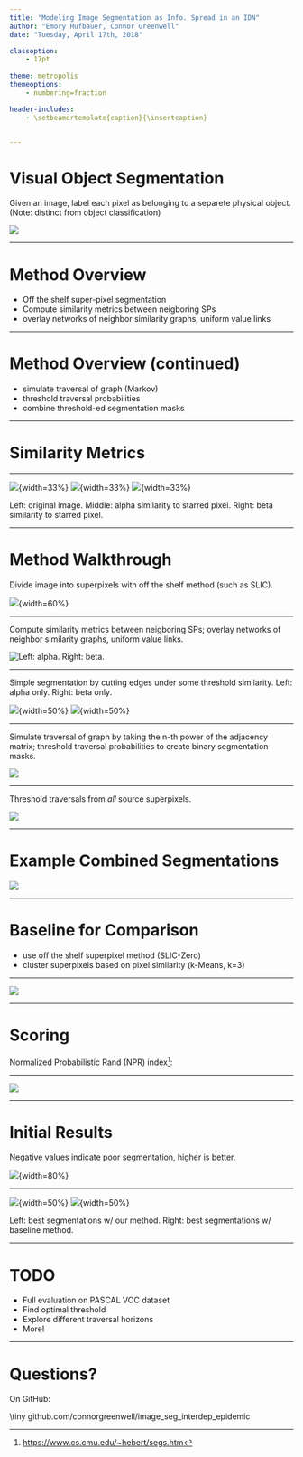 ```yaml
---
title: "Modeling Image Segmentation as Info. Spread in an IDN"
author: "Emory Hufbauer, Connor Greenwell"
date: "Tuesday, April 17th, 2018"

classoption:
    - 17pt
    
theme: metropolis
themeoptions:
    - numbering=fraction

header-includes:
    - \setbeamertemplate{caption}{\insertcaption} 


---
```


# Visual Object Segmentation 

Given an image, label each pixel as belonging to a separete physical object.
(Note: distinct from object classification)

![](res/seg_ex.png)

---

# Method Overview

- Off the shelf super-pixel segmentation
- Compute similarity metrics between neigboring SPs
- overlay networks of neighbor similarity graphs, uniform value links

---

# Method Overview (continued)

- simulate traversal of graph (Markov)
- threshold traversal probabilities
- combine threshold-ed segmentation masks

---

# Similarity Metrics

---

![](res/input.png){width=33%}
![](res/alpha.png){width=33%}
![](res/beta.png){width=33%}

Left: original image. Middle: alpha similarity to starred pixel. Right: beta
similarity to starred pixel.

---

# Method Walkthrough

Divide image into superpixels with off the shelf method (such as SLIC).

![](res/superpixels.png){width=60%}

---

Compute similarity metrics between neigboring SPs;
overlay networks of neighbor similarity graphs, uniform value links.

![Left: alpha. Right: beta.](res/ab_graphs.png)

---

Simple segmentation by cutting edges under some threshold similarity. Left:
alpha only. Right: beta only.

![](res/only_alpha.png){width=50%}
![](res/only_beta.png){width=50%}

---

Simulate traversal of graph by taking the n-th power of the adjacency matrix;
threshold traversal probabilities to create binary segmentation masks.

![](res/single_source.png)

---

Threshold traversals from *all* source superpixels.

![](res/many_sources.png)

---

# Example Combined Segmentations

![](res/example_out.png)

---

# Baseline for Comparison

- use off the shelf superpixel method (SLIC-Zero)
- cluster superpixels based on pixel similarity (k-Means, k=3)

---

![](res/searched.png)

---

# Scoring

Normalized Probabilistic Rand (NPR) index[^npri]:

[^npri]: https://www.cs.cmu.edu/~hebert/segs.htm

---

![](res/ars_demo.png)

---

# Initial Results

Negative values indicate poor segmentation, higher is better.

![](res/bars.png){width=80%}

---

![](res/ours_best.png){width=50%}
![](res/base_best.png){width=50%}

Left: best segmentations w/ our method.
Right: best segmentations w/ baseline method.

---

# TODO

- Full evaluation on PASCAL VOC dataset
- Find optimal threshold
- Explore different traversal horizons
- More!

---

# Questions?

On GitHub: 

\tiny
github.com/connorgreenwell/image_seg_interdep_epidemic

